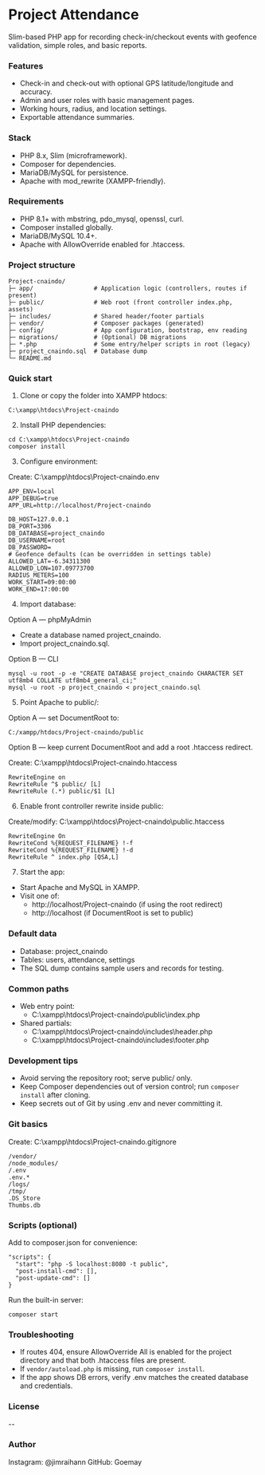 # Project Attendance

Slim-based PHP app for recording check-in/checkout events with geofence validation, simple roles, and basic reports.

### Features
- Check-in and check-out with optional GPS latitude/longitude and accuracy.
- Admin and user roles with basic management pages.
- Working hours, radius, and location settings.
- Exportable attendance summaries.

### Stack
- PHP 8.x, Slim (microframework).
- Composer for dependencies.
- MariaDB/MySQL for persistence.
- Apache with mod_rewrite (XAMPP-friendly).

### Requirements
- PHP 8.1+ with mbstring, pdo_mysql, openssl, curl.
- Composer installed globally.
- MariaDB/MySQL 10.4+.
- Apache with AllowOverride enabled for .htaccess.

### Project structure
```
Project-cnaindo/
├─ app/                 # Application logic (controllers, routes if present)
├─ public/              # Web root (front controller index.php, assets)
├─ includes/            # Shared header/footer partials
├─ vendor/              # Composer packages (generated)
├─ config/              # App configuration, bootstrap, env reading
├─ migrations/          # (Optional) DB migrations
├─ *.php                # Some entry/helper scripts in root (legacy)
├─ project_cnaindo.sql  # Database dump
└─ README.md
```

### Quick start

1) Clone or copy the folder into XAMPP htdocs:
```
C:\xampp\htdocs\Project-cnaindo
```

2) Install PHP dependencies:
```
cd C:\xampp\htdocs\Project-cnaindo
composer install
```

3) Configure environment:

Create: C:\xampp\htdocs\Project-cnaindo\.env
```
APP_ENV=local
APP_DEBUG=true
APP_URL=http://localhost/Project-cnaindo

DB_HOST=127.0.0.1
DB_PORT=3306
DB_DATABASE=project_cnaindo
DB_USERNAME=root
DB_PASSWORD=
# Geofence defaults (can be overridden in settings table)
ALLOWED_LAT=-6.34311300
ALLOWED_LON=107.09773700
RADIUS_METERS=100
WORK_START=09:00:00
WORK_END=17:00:00
```

4) Import database:

Option A — phpMyAdmin
- Create a database named project_cnaindo.
- Import project_cnaindo.sql.

Option B — CLI
```
mysql -u root -p -e "CREATE DATABASE project_cnaindo CHARACTER SET utf8mb4 COLLATE utf8mb4_general_ci;"
mysql -u root -p project_cnaindo < project_cnaindo.sql
```

5) Point Apache to public/:

Option A — set DocumentRoot to:
```
C:/xampp/htdocs/Project-cnaindo/public
```

Option B — keep current DocumentRoot and add a root .htaccess redirect.

Create: C:\xampp\htdocs\Project-cnaindo\.htaccess
```
RewriteEngine on
RewriteRule ^$ public/ [L]
RewriteRule (.*) public/$1 [L]
```

6) Enable front controller rewrite inside public:

Create/modify: C:\xampp\htdocs\Project-cnaindo\public\.htaccess
```
RewriteEngine On
RewriteCond %{REQUEST_FILENAME} !-f
RewriteCond %{REQUEST_FILENAME} !-d
RewriteRule ^ index.php [QSA,L]
```

7) Start the app:
- Start Apache and MySQL in XAMPP.
- Visit one of:
  - http://localhost/Project-cnaindo  (if using the root redirect)
  - http://localhost                 (if DocumentRoot is set to public)

### Default data
- Database: project_cnaindo
- Tables: users, attendance, settings
- The SQL dump contains sample users and records for testing.

### Common paths

- Web entry point:
  - C:\xampp\htdocs\Project-cnaindo\public\index.php
- Shared partials:
  - C:\xampp\htdocs\Project-cnaindo\includes\header.php
  - C:\xampp\htdocs\Project-cnaindo\includes\footer.php

### Development tips
- Avoid serving the repository root; serve public/ only.
- Keep Composer dependencies out of version control; run `composer install` after cloning.
- Keep secrets out of Git by using .env and never committing it.

### Git basics

Create: C:\xampp\htdocs\Project-cnaindo\.gitignore
```
/vendor/
/node_modules/
/.env
.env.*
/logs/
/tmp/
.DS_Store
Thumbs.db
```


### Scripts (optional)

Add to composer.json for convenience:
```
"scripts": {
  "start": "php -S localhost:8080 -t public",
  "post-install-cmd": [],
  "post-update-cmd": []
}
```

Run the built-in server:
```
composer start
```

### Troubleshooting
- If routes 404, ensure AllowOverride All is enabled for the project directory and that both .htaccess files are present.
- If `vendor/autoload.php` is missing, run `composer install`.
- If the app shows DB errors, verify .env matches the created database and credentials.

### License
--

### Author
Instagram: @jimraihann
GitHub: Goemay